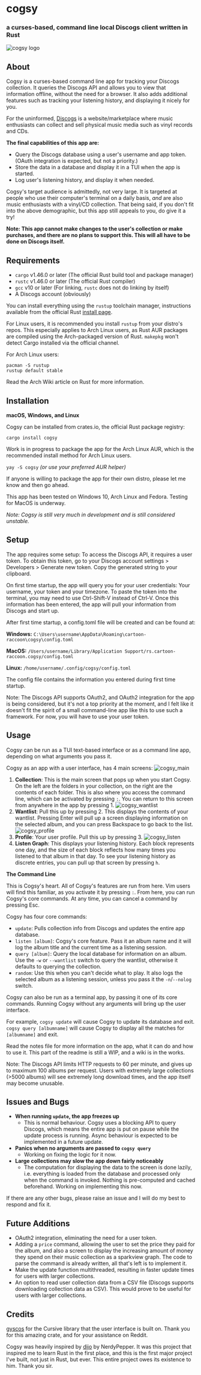 # cogsy
### a curses-based, command line local Discogs client written in Rust
![cogsy logo](images/cogsy_logo.png)

## About
Cogsy is a curses-based command line app for tracking your Discogs collection. It queries the Discogs API and allows you to view that information offline, without the need for a browser. It also adds additional features such as tracking your listening history, and displaying it nicely for you.

For the uninformed, [Discogs](https://www.discogs.com) is a website/marketplace where music enthusiasts can collect and sell physical music media such as vinyl records and CDs.

**The final capabilities of this app are:**
- Query the Discogs database using a user's username and app token. (OAuth integration is expected, but not a priority.)
- Store the data in a database and display it in a TUI when the app is started.
- Log user's listening history, and display it when needed.

Cogsy's target audience is admittedly, not very large. It is targeted at people who use their computer's terminal on a daily basis, _and_ are also music enthusiasts with a vinyl/CD collection. That being said, if you don't fit into the above demographic, but this app still appeals to you, do give it a try!

**Note: This app cannot make changes to the user's collection or make purchases, and there are no plans to support this. This will all have to be done on Discogs itself.**

## Requirements
- `cargo` v1.46.0 or later (The official Rust build tool and package manager)
- `rustc` v1.46.0 or later (The official Rust compiler)
- `gcc` v10 or later (For linking, `rustc` does not do linking by itself)
- A Discogs account (obviously)

You can install everything using the `rustup` toolchain manager, instructions available from the official Rust [install page](https://www.rust-lang.org/tools/install). 

For Linux users, it is recommended you install `rustup` from your distro's repos. This especially applies to Arch Linux users, as Rust AUR packages are compiled using the Arch-packaged version of Rust. `makepkg` won't detect Cargo installed via the official channel.

For Arch Linux users:
```
pacman -S rustup
rustup default stable
```
Read the Arch Wiki article on Rust for more information.

## Installation
**macOS, Windows, and Linux**

Cogsy can be installed from crates.io, the official Rust package registry:

`cargo install cogsy`

Work is in progress to package the app for the Arch Linux AUR, which is the recommended install method for Arch Linux users.

`yay -S cogsy` _(or use your preferred AUR helper)_

If anyone is willing to package the app for their own distro, please let me know and then go ahead.

This app has been tested on Windows 10, Arch Linux and Fedora. Testing for MacOS is underway.

_Note: Cogsy is still very much in development and is still considered unstable._

## Setup
The app requires some setup: To access the Discogs API, it requires a user token. To obtain this token, go to your Discogs account settings > Developers > Generate new token. Copy the generated string to your clipboard.

On first time startup, the app will query you for your user credentials: Your username, your token and your timezone. To paste the token into the terminal, you may need to use Ctrl-Shift-V instead of Ctrl-V. Once this information has been entered, the app will pull your information from Discogs and start up.

After first time startup, a config.toml file will be created and can be found at:

**Windows:**
`C:\Users\username\AppData\Roaming\cartoon-raccoon\cogsy\config.toml`

**MacOS:**
`/Users/username/Library/Application Support/rs.cartoon-raccoon.cogsy/config.toml`

**Linux:**
`/home/username/.config/cogsy/config.toml`

The config file contains the information you entered during first time startup.

Note: The Discogs API supports OAuth2, and OAuth2 integration for the app is being considered, but it's not a top priority at the moment, and I felt like it doesn't fit the spirit of a small command-line app like this to use such a framework. For now, you will have to use your user token.

## Usage
Cogsy can be run as a TUI text-based interface or as a command line app, depending on what arguments you pass it.

Cogsy as an app with a user interface, has 4 main screens:
![cogsy_main](images/screenshots/cogsy_main.png)
1. **Collection**: 
This is the main screen that pops up when you start Cogsy. On the left are the folders in your collection, on the right are the contents of each folder. This is also where you access the command line, which can be activated by pressing `:`. You can return to this screen from anywhere in the app by pressing 1.
![cogsy_wantlist](images/screenshots/cogsy_wantlist.png)
2. **Wantlist**: Pull this up by pressing 2. This displays the contents of your wantlist. Pressing Enter will pull up a screen displaying information on the selected album, and you can press Backspace to go back to the list.
![cogsy_profile](images/screenshots/cogsy_profile.png)
3. **Profile**: Your user profile. Pull this up by pressing 3.
![cogsy_listen](images/screenshots/cogsy_profile.png)
4. **Listen Graph**: This displays your listening history. Each block represents one day, and the size of each block reflects how many times you listened to that album in that day. To see your listening history as discrete entries, you can pull up that screen by pressing `h`.

**The Command Line**

This is Cogsy's heart. All of Cogsy's features are run from here. Vim users will find this familiar, as you activate it by pressing `:`. From here, you can run Cogsy's core commands. At any time, you can cancel a command by pressing Esc.

Cogsy has four core commands:
- `update`: Pulls collection info from Discogs and updates the entire app database.
- `listen [album]`: Cogsy's core feature. Pass it an album name and it will log the album title and the current time as a listening session.
- `query [album]`: Query the local database for information on an album. Use the `-w` or `--wantlist` switch to query the wantlist, otherwise it defaults to querying the collection.
- `random`: Use this when you can't decide what to play. It also logs the selected album as a listening session, unless you pass it the `-n`/`--nolog` switch.

Cogsy can also be run as a terminal app, by passing it one of its core commands. Running Cogsy without any arguments will bring up the user interface.

For example, `cogsy update` will cause Cogsy to update its database and exit. `cogsy query [albumname]` will cause Cogsy to display all the matches for `[albumname]` and exit.

Read the notes file for more information on the app, what it can do and how to use it. This part of the readme is still a WIP, and a wiki is in the works.

Note: The Discogs API limits HTTP requests to 60 per minute, and gives up to maximum 100 albums per request. Users with extremely large collections (>5000 albums) will see extremely long download times, and the app itself may become unusable.

## Issues and Bugs
- **When running `update`, the app freezes up**
    - This is normal behaviour. Cogsy uses a blocking API to query Discogs, which means the entire app is put on pause while the update process is running.
Async behaviour is expected to be implemented in a future update.
- **Panics when no arguments are passed to `cogsy query`** 
    - Working on fixing the logic for it now.
- **Large collections may slow the app down fairly noticeably**
    - The computation for displaying the data to the screen is done lazily, i.e. everything is loaded from the database and processed only when the command is invoked. Nothing is pre-computed and cached beforehand. Working on implementing this now.

If there are any other bugs, please raise an issue and I will do my best to respond and fix it.

## Future Additions
- OAuth2 integration, eliminating the need for a user token.
- Adding a `price` command, allowing the user to set the price they paid for the album, and also a screen to display the increasing amount of money they spend on their music collection as a sparkview graph. The code to parse the command is already written, all that's left is to implement it.
- Make the update function multithreaded, resulting in faster update times for users with larger collections.
- An option to read user collection data from a CSV file (Discogs supports downloading collection data as CSV). This would prove to be useful for users with larger collections.

## Credits
[gyscos](https://github.com/gyscos) for the Cursive library that the user interface is built on. Thank you for this amazing crate, and for your assistance on Reddit.

Cogsy was heavily inspired by [dijo](https://github.com/NerdyPepper/dijo) by NerdyPepper. It was this project that inspired me to learn Rust in the first place, and this is the first major project I've built, not just in Rust, but ever. This entire project owes its existence to him. Thank you sir.

